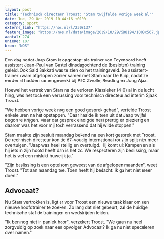 ```yaml
---
layout: post
title: "Technisch directeur Troost: 'Stam twijfelde vorige week al'"
date: Tue, 29 Oct 2019 10:44:16 +0100
category: sport
externe_link: "https://nos.nl/l/2308137"
feature_image: "https://nos.nl/data/image/2019/10/29/588194/1008x567.jpg"
aantal: 274
unieke: 187
bron: "NOS"
---
```


<p>Een dag nadat Jaap Stam is opgestapt als trainer van Feyenoord heeft assistent Jean-Paul van Gastel dinsdagochtend de (besloten) training geleid. Ook Said Bakkati was te zien op het trainingsveld. De assistent-trainer kwam afgelopen zomer samen met Stam naar De Kuip, nadat ze eerder al hadden samengewerkt bij PEC Zwolle, Reading en Jong Ajax.</p>
<p>Hoewel het vertrek van Stam na de verloren Klassieker (4-0) al in de lucht hing, was het toch een verrassing voor technisch directeur ad interim Sjaak Troost.</p>
<p>"We hebben vorige week nog een goed gesprek gehad", vertelde Troost enkele uren na het opstappen. "Daar haalde ik toen uit dat Jaap twijfel begon te krijgen. Maar dat gesprek eindigde heel prettig en plezierig en daarom was het voor mij toch verrassend dat hij wilde stoppen."</p>
<p>Stam maakte zijn besluit maandag bekend na een kort gesprek met Troost. De technisch directeur kon de 67-voudig international tot zijn spijt niet meer overtuigen. "Jaap was heel stellig en overtuigd. Hij komt uit Kampen en als hij iets in zijn hoofd heeft dan is het zo. We respecteren zijn beslissing, maar het is wel een mislukt huwelijk ja."</p>
<p>"Zijn beslissing is een optelsom geweest van de afgelopen maanden", weet Troost. "Tot aan maandag toe. Toen heeft hij bedacht: ik ga het niet meer doen."</p>
<h2>Advocaat?</h2>
<p>Nu Stam vertrokken is, ligt er voor Troost een nieuwe taak klaar om een nieuwe hoofdtrainer te zoeken. Zo lang dat niet gebeurt, zal de huidige technische staf de trainingen en wedstrijden leiden.</p>
<p>"Ik ben nog niet in paniek hoor", verzekert Troost. "We gaan nu heel zorgvuldig op zoek naar een opvolger. Advocaat? Ik ga nu niet speculeren over namen."</p>
